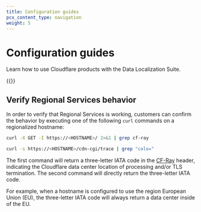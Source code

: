 ```yaml
---
title: Configuration guides
pcx_content_type: navigation
weight: 5
---
```


# Configuration guides

Learn how to use Cloudflare products with the Data Localization Suite.

{{<directory-listing>}}

## Verify Regional Services behavior

In order to verify that Regional Services is working, customers can confirm the behavior by executing one of the following `curl` commands on a regionalized hostname:

```bash
curl -X GET -I https://<HOSTNAME>/ 2>&1 | grep cf-ray
```

```bash
curl -s https://<HOSTNAME>/cdn-cgi/trace | grep "colo="
```

The first command will return a three-letter IATA code in the [CF-Ray](/fundamentals/reference/http-request-headers/#cf-ray) header, indicating the Cloudflare data center location of processing and/or TLS termination. The second command will directly return the three-letter IATA code.

For example, when a hostname is configured to use the region European Union (EU), the three-letter IATA code will always return a data center inside of the EU.